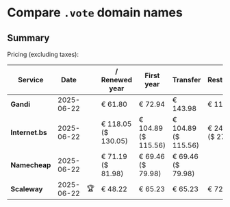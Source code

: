 # Compare `.vote` domain names

## Summary

Pricing (excluding taxes):

| Service | Date |  | / Renewed year | First year | Transfer | Restoration |
|--|--|--|--|--|--|--|
| **Gandi** | 2025-06-22 |  | € 61.80 | € 72.94 | € 143.98 | € 113.78 |
| **Internet.bs** | 2025-06-22 |  | € 118.05<br>($ 130.05) | € 104.89<br>($ 115.56) | € 104.89<br>($ 115.56) | € 246.19<br>($ 271.25) |
| **Namecheap** | 2025-06-22 |  | € 71.19<br>($ 81.98) | € 69.46<br>($ 79.98) | € 69.46<br>($ 79.98) |  |
| **Scaleway** | 2025-06-22 | 🏆 | € 48.22 | € 65.23 | € 65.23 | € 72.76 |
